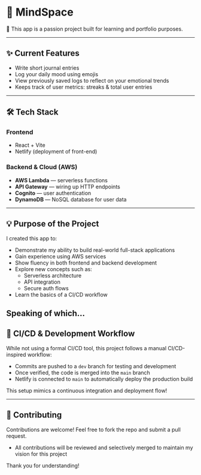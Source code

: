 # 🧠 MindSpace

🚧 This app is a passion project built for learning and portfolio purposes.

---

## ✨ Current Features

- Write short journal entries  
- Log your daily mood using emojis  
- View previously saved logs to reflect on your emotional trends  
- Keeps track of user metrics: streaks & total user entries  

---

## 🛠 Tech Stack

### Frontend
- React + Vite  
- Netlify  (deployment of front-end)

### Backend & Cloud (AWS)
- **AWS Lambda** — serverless functions  
- **API Gateway** — wiring up HTTP endpoints  
- **Cognito** — user authentication  
- **DynamoDB** — NoSQL database for user data  

---

## 💡 Purpose of the Project

I created this app to:

- Demonstrate my ability to build real-world full-stack applications  
- Gain experience using AWS services  
- Show fluency in both frontend and backend development  
- Explore new concepts such as:
  - Serverless architecture  
  - API integration  
  - Secure auth flows  
- Learn the basics of a CI/CD workflow  

Speaking of which...
---

## 🚀 CI/CD & Development Workflow

While not using a formal CI/CD tool, this project follows a manual CI/CD-inspired workflow:

- Commits are pushed to a `dev` branch for testing and development  
- Once verified, the code is merged into the `main` branch  
- Netlify is connected to `main` to automatically deploy the production build  

This setup mimics a continuous integration and deployment flow!

---

## 🤝 Contributing

Contributions are welcome! Feel free to fork the repo and submit a pull request.
  - All contributions will be reviewed and selectively merged to maintain my vision for this project

Thank you for understanding!